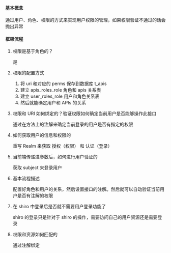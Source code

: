 #### 基本概念

通过用户、角色、权限的方式来实现用户权限的管理，如果权限验证不通过的话会抛出异常

#### 框架流程

1. 权限是基于角色的？

   是

2. 权限的配置方式

   1. 将 uri 和对应的 perms 保存到数据库 t_apis
   2. 建立 apis_roles_role 角色和 apis 关系表
   3. 建立 user_roles_role 用户和角色关系表
   4. 然后就能确定用户和 APIs 的关系

3. 权限和 URI 如何绑定的？验证权限如何确定当前用户是否能够操作此接口

   通过在方法上的注解来确定当前登录的用户是否有指定的权限

4. 如何获取用户的信息和权限的

   重写 Realm 来获取 授权（权限） 和 认证（登录）

5. 当前端传递进参数后，如何进行用户验证的

   获取 subject 来登录用户

6. 基本流程描述

   配置好角色和用户的关系，然后设置接口的注解。然后就可以自动验证当前用户是否有注解的权限

7. 在 shiro 中登录后是否就不需要用户登录功能了

   shiro 的登录只是针对于 shiro 的操作，需要访问自己的用户资源还是需要登录

8. 权限和资源如何匹配的

   通过注解绑定